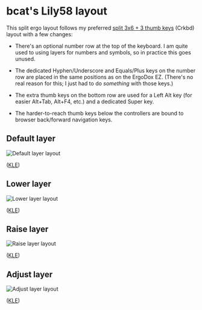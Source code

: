 # bcat's Lily58 layout

This split ergo layout follows my preferred [split 3x6 + 3 thumb
keys](/layouts/split_3x6_3/bcat) (Crkbd) layout with a few changes:

* There's an optional number row at the top of the keyboard. I am quite used to
  using layers for numbers and symbols, so in practice this goes unused.

* The dedicated Hyphen/Underscore and Equals/Plus keys on the number row are
  placed in the same positions as on the ErgoDox EZ. (There's no real reason for
  this; I just had to do _something_ with those keys.)

* The extra thumb keys on the bottom row are used for a Left Alt key (for easier
  Alt+Tab, Alt+F4, etc.) and a dedicated Super key.

* The harder-to-reach thumb keys below the controllers are bound to browser
  back/forward navigation keys.

## Default layer

![Default layer layout](https://i.imgur.com/0stG2GT.png)

([KLE](http://www.keyboard-layout-editor.com/#/gists/e0eb3af65961e9fd612dcff3ddd88e4f))

## Lower layer

![Lower layer layout](https://i.imgur.com/sNKWpUC.png)

([KLE](http://www.keyboard-layout-editor.com/#/gists/19ad0d3b5d745fbb2818db09740f5a11))

## Raise layer

![Raise layer layout](https://i.imgur.com/NaWTavA.png)

([KLE](http://www.keyboard-layout-editor.com/#/gists/912be7955f781cdaf692cc4d4c0b5823))

## Adjust layer

![Adjust layer layout](https://i.imgur.com/XC2eR2M.png)

([KLE](http://www.keyboard-layout-editor.com/#/gists/8f6a3f08350a9bbe1d414b22bca4e6c7))
